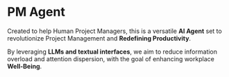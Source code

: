 # PM Agent
Created to help Human Project Managers, this is a versatile **AI Agent** set to 
revolutionize Project Management and **Redefining Productivity**.


By leveraging **LLMs and textual interfaces**, we aim to reduce information 
overload and attention dispersion, with the goal of enhancing workplace **Well-Being**.
